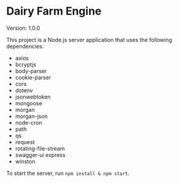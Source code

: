 
# Dairy Farm Engine

Version: 1.0.0

This project is a Node.js server application that uses the following dependencies: 
- axios 
- bcryptjs 
- body-parser 
- cookie-parser 
- cors 
- dotenv 
- jsonwebtoken 
- mongoose 
- morgan 
- morgan-json 
- node-cron 
- path 
- qs 
- request 
- rotating-file-stream  
- swagger-ui express  
- winston  

 To start the server, run `npm install & npm start`.